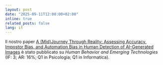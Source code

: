 ```yaml
---
layout: post
date: "2025-09-11T12:00:00+02:00"
inline: true
related_posts: false
lang: it
---
```


Il nostro paper [A (Mid)Journey Through Reality: Assessing Accuracy, Impostor Bias, and Automation Bias in Human Detection of AI-Generated Images](https://lnkd.in/d_BG2ksN) è stato pubblicato su _Human Behavior and Emerging Technologies_ (IF: 3; AR: 16%; Q1 in Psicologia; Q1 in Informatica).
